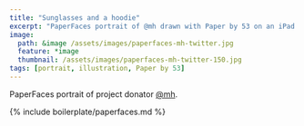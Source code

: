 ```yaml
---
title: "Sunglasses and a hoodie"
excerpt: "PaperFaces portrait of @mh drawn with Paper by 53 on an iPad."
image: 
  path: &image /assets/images/paperfaces-mh-twitter.jpg 
  feature: *image
  thumbnail: /assets/images/paperfaces-mh-twitter-150.jpg
tags: [portrait, illustration, Paper by 53]
---
```


PaperFaces portrait of project donator [@mh](https://twitter.com/mh).

{% include boilerplate/paperfaces.md %}
